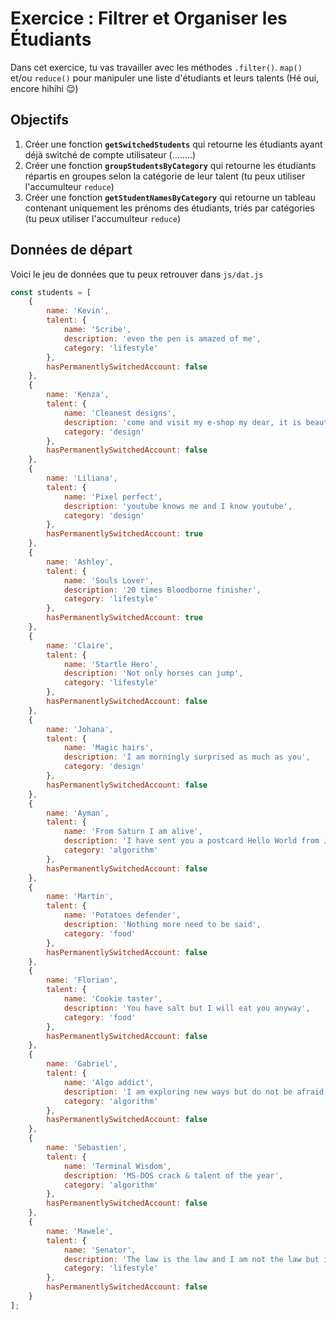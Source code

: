 # Exercice : Filtrer et Organiser les Étudiants

Dans cet exercice, tu vas travailler avec les méthodes `.filter()`. `map()` et/ou `reduce()` pour manipuler une liste d'étudiants et leurs talents (Hé oui, encore hihihi 😌)

## Objectifs

1. Créer une fonction **`getSwitchedStudents`** qui retourne les étudiants ayant déjà switché de compte utilisateur (........)
2. Créer une fonction **`groupStudentsByCategory`** qui retourne les étudiants répartis en groupes selon la catégorie de leur talent (tu peux utiliser l'accumulteur `reduce`)
3. Créer une fonction **`getStudentNamesByCategory`** qui retourne un tableau contenant uniquement les prénoms des étudiants, triés par catégories (tu peux utiliser l'accumulteur `reduce`)


## Données de départ

Voici le jeu de données que tu peux retrouver dans `js/dat.js` 

```javascript
const students = [
    { 
        name: 'Kevin', 
        talent: { 
            name: 'Scribe', 
            description: 'even the pen is amazed of me', 
            category: 'lifestyle' 
        }, 
        hasPermanentlySwitchedAccount: false 
    },
    { 
        name: 'Kenza', 
        talent: {
            name: 'Cleanest designs', 
            description: 'come and visit my e-shop my dear, it is beautiful', 
            category: 'design' 
        }, 
        hasPermanentlySwitchedAccount: false 
    },
    { 
        name: 'Liliana', 
        talent: { 
            name: 'Pixel perfect',
            description: 'youtube knows me and I know youtube', 
            category: 'design' 
        }, 
        hasPermanentlySwitchedAccount: true 
    },
    { 
        name: 'Ashley', 
        talent: { 
            name: 'Souls Lover',
            description: '20 times Bloodborne finisher',
            category: 'lifestyle' 
        }, 
        hasPermanentlySwitchedAccount: true 
    },
    { 
        name: 'Claire', 
        talent: { 
            name: 'Startle Hero', 
            description: 'Not only horses can jump', 
            category: 'lifestyle' 
        },
        hasPermanentlySwitchedAccount: false 
    },
    { 
        name: 'Johana', 
        talent: { 
            name: 'Magic hairs', 
            description: 'I am morningly surprised as much as you',
            category: 'design' 
        }, 
        hasPermanentlySwitchedAccount: false
    },
    { 
        name: 'Ayman', 
        talent: { 
            name: 'From Saturn I am alive', 
            description: 'I have sent you a postcard Hello World from Java', 
            category: 'algorithm' 
        }, 
        hasPermanentlySwitchedAccount: false
    },
    { 
        name: 'Martin', 
        talent: { 
            name: 'Potatoes defender', 
            description: 'Nothing more need to be said', 
            category: 'food'
        }, 
        hasPermanentlySwitchedAccount: false
    },
    { 
        name: 'Florian', 
        talent: { 
            name: 'Cookie taster', 
            description: 'You have salt but I will eat you anyway', 
            category: 'food' 
        }, 
        hasPermanentlySwitchedAccount: false 
    },
    { 
        name: 'Gabriel', 
        talent: { 
            name: 'Algo addict', 
            description: 'I am exploring new ways but do not be afraid', 
            category: 'algorithm' 
        }, 
        hasPermanentlySwitchedAccount: false 
    },
    { 
        name: 'Sebastien', 
        talent: { 
            name: 'Terminal Wisdom',
            description: 'MS-DOS crack & talent of the year', 
            category: 'algorithm' 
        }, 
        hasPermanentlySwitchedAccount: false
    },
    { 
        name: 'Mawele',
        talent: { 
            name: 'Senator', 
            description: 'The law is the law and I am not the law but if the law can be, so am I', 
            category: 'lifestyle'
        }, 
        hasPermanentlySwitchedAccount: false 
    }
];
```